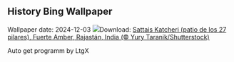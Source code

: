 ## History Bing Wallpaper
Wallpaper date: 2024-12-03
![](https://www.bing.com/th?id=OHR.JaipurFort_ES-ES4985021277_UHD.jpg&w=1000)Download: [Sattais Katcheri (patio de los 27 pilares), Fuerte Amber, Rajastán, India (© Yury Taranik/Shutterstock)](https://www.bing.com/th?id=OHR.JaipurFort_ES-ES4985021277_UHD.jpg)

Auto get programm by LtgX
